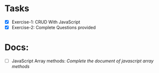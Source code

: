 # Tasks

- [x] Exercise-1: CRUD With JavaScript
- [x] Exercise-2: Complete Questions provided

# Docs:

- [ ] JavaScript Array methods: *Complete the document of javascript array methods*